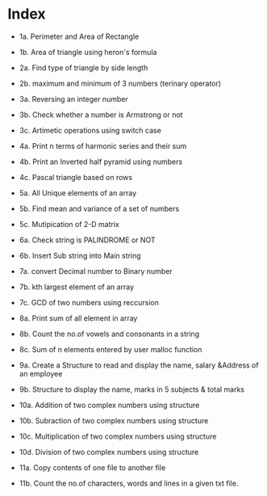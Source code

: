 # Index

- 1a. Perimeter and Area of Rectangle

- 1b. Area of triangle using heron's formula

- 2a. Find type of triangle by side length

- 2b. maximum and minimum of 3 numbers (terinary operator)

- 3a. Reversing an integer number

- 3b. Check whether a number is Armstrong or not

- 3c. Artimetic operations using switch case

- 4a. Print n terms of harmonic series and their sum

- 4b. Print an Inverted half pyramid using numbers

- 4c. Pascal triangle based on rows

- 5a. All Unique elements of an array

- 5b. Find mean and variance of a set of numbers

- 5c. Mutipication of 2-D matrix

- 6a. Check string is PALINDROME or NOT

- 6b. Insert Sub string into Main string

- 7a. convert Decimal number to Binary number

- 7b. kth largest element of an array

- 7c. GCD of two numbers using reccursion

- 8a. Print sum of all element in array

- 8b. Count the no.of vowels and consonants in a string

- 8c. Sum of n elements entered by user malloc function

- 9a. Create a Structure to read and display the name, salary &Address of an employee

- 9b. Structure to display the name, marks in 5 subjects & total marks

- 10a. Addition of two complex numbers using structure

- 10b. Subraction of two complex numbers using structure

- 10c. Multiplication of two complex numbers using structure

- 10d. Division of two complex numbers using structure

- 11a. Copy contents of one file to another file

- 11b. Count the no.of characters, words and lines in a given txt file.
